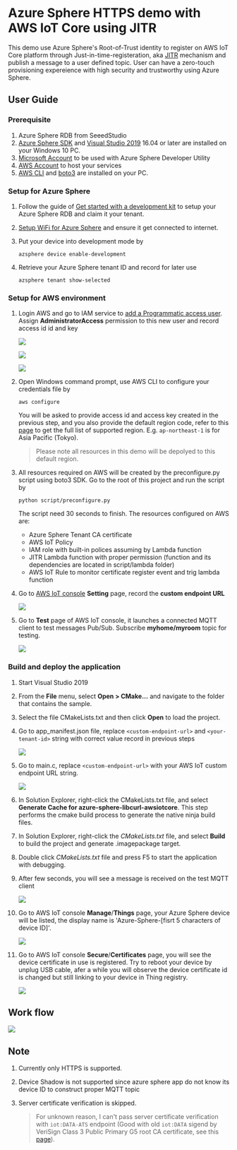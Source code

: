 ﻿# Azure Sphere HTTPS demo with AWS IoT Core using JITR

This demo use Azure Sphere's Root-of-Trust identity to register on AWS IoT Core platform through Just-in-time-registeration, aka [JITR](https://aws.amazon.com/blogs/iot/just-in-time-registration-of-device-certificates-on-aws-iot/) mechanism and publish a message to a user defined topic. User can have a zero-touch provisioning expereience with high security and trustworthy using Azure Sphere. 

## User Guide

### Prerequisite

1. Azure Sphere RDB from SeeedStudio
2. [Azure Sphere SDK](https://aka.ms/AzureSphereSDKDownload) and [Visual Studio 2019](https://visualstudio.microsoft.com/) 16.04 or later are installed on your Windows 10 PC.
3. [Microsoft Account](https://docs.microsoft.com/en-us/azure-sphere/deployment/microsoft-account) to be used with Azure Sphere Developer Utility
4. [AWS Account](https://aws.amazon.com/) to host your services
5. [AWS CLI](https://aws.amazon.com/cli/) and [boto3](https://boto3.amazonaws.com/v1/documentation/api/latest/guide/quickstart.html#installation) are installed on your PC. 

### Setup for Azure Sphere 

1. Follow the guide of [Get started with a development kit](https://docs.microsoft.com/en-us/azure-sphere/install/overview) to setup your Azure Sphere RDB and claim it your tenant. 
2. [Setup WiFi for Azure Sphere](https://docs.microsoft.com/en-us/azure-sphere/install/configure-wifi#set-up-wi-fi-on-your-azure-sphere-device) and ensure it get connected to internet. 
3. Put your device into development mode by
   
   ```
   azsphere device enable-development
   ```
4. Retrieve your Azure Sphere tenant ID and record for later use
   
   ```
   azsphere tenant show-selected
   ```

### Setup for AWS environment

1. Login AWS and go to IAM service to [add a Programmatic access user](https://docs.aws.amazon.com/IAM/latest/UserGuide/id_users_create.html#id_users_create_console). Assign **AdministratorAccess** permission to this new user and record access id id and key
   
   ![](images/adduser.png)

   ![](images/admin.png)

   ![](images/pwd.png)

2. Open Windows command prompt, use AWS CLI to configure your credentials file by 

   ```
   aws configure
   ``` 

   You will be asked to provide access id and access key created in the previous step, and you also provide the default region code, refer to this [page](https://docs.aws.amazon.com/general/latest/gr/rande.html) to get the full list of supported region. E.g. `ap-northeast-1` is for Asia Pacific (Tokyo). 
   
   > Please note all resources in this demo will be depolyed to this default region.

3. All resources required on AWS will be created by the preconfigure.py script using boto3 SDK. Go to the root of this project and run the script by

    ```
    python script/preconfigure.py
    ```

    The script need 30 seconds to finish. The resources configured on AWS are:

    - Azure Sphere Tenant CA certificate
    - AWS IoT Policy
    - IAM role with built-in polices assuming by Lambda function
    - JITR Lambda function with proper permission (function and its dependencies are located in script/lambda folder)
    - AWS IoT Rule to monitor certificate register event and trig lambda function

4. Go to [AWS IoT console](https://console.aws.amazon.com/iot/home) **Setting** page, record the **custom endpoint URL**
   
   ![](images/dp.png)

5. Go to **Test** page of AWS IoT console, it launches a connected MQTT client to test messages Pub/Sub. Subscribe **myhome/myroom** topic for testing. 

    ![](images/sub.png)

### Build and deploy the application

1. Start Visual Studio 2019
2. From the **File** menu, select **Open > CMake...** and navigate to the folder that contains the sample.
3. Select the file CMakeLists.txt and then click **Open** to load the project.
4. Go to app_manifest.json file, replace `<custom-endpoint-url>` and `<your-tenant-id>` string with correct value record in previous steps
   
    ![](images/manifest.png)

5. Go to main.c, replace `<custom-endpoint-url>` with your AWS IoT custom endpoint URL string. 

    ![](images/main.png)

6. In Solution Explorer, right-click the CMakeLists.txt file, and select **Generate Cache for azure-sphere-libcurl-awsiotcore**. This step performs the cmake build process to generate the native ninja build files. 
7. In Solution Explorer, right-click the *CMakeLists.txt* file, and select **Build** to build the project and generate .imagepackage target.
8. Double click *CMakeLists.txt* file and press F5 to start the application with debugging. 
9.  After few seconds, you will see a message is received on the test MQTT client

    ![](images/result.png)

10. Go to AWS IoT console **Manage**/**Things** page, your Azure Sphere device will be listed, the display name is 'Azure-Sphere-[fisrt 5 characters of device ID]'. 

    ![](images/device.png)

11. Go to AWS IoT console **Secure**/**Certificates** page, you will see the device certificate in use is registered. Try to reboot your device by unplug USB cable, afer a while you will observe the device certificate id is changed but still linking to your device in Thing registry. 

    ![](images/cert.png)

## Work flow

![](images/workflow.png)

## Note

1. Currently only HTTPS is supported. 
2. Device Shadow is not supported since azure sphere app do not know its device ID to construct proper MQTT topic
3. Server certificate verification is skipped. 
   
   > For unknown reason, I can't pass server certificate verification with `iot:DATA-ATS` endpoint (Good with old `iot:DATA` sigend by VeriSign Class 3 Public Primary G5 root CA certificate, see this [page](https://docs.aws.amazon.com/iot/latest/developerguide/server-authentication.html)). 